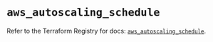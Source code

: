 # `aws_autoscaling_schedule`

Refer to the Terraform Registry for docs: [`aws_autoscaling_schedule`](https://registry.terraform.io/providers/hashicorp/aws/5.51.1/docs/resources/autoscaling_schedule).
